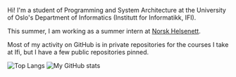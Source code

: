 Hi! I'm a student of Programming and System Architecture at the University of Oslo's Department of Informatics (Institutt for Informatikk, IFI).

This summer, I am working as a summer intern at [Norsk Helsenett](https://www.github.com/NorskHelsenett).

Most of my activity on GitHub is in private repositories for the courses I take at Ifi, but I have a few public repositories pinned.

![Top Langs](https://github-readme-stats.vercel.app/api/top-langs/?username=yrjarv) ![My GitHub stats](https://github-readme-stats.vercel.app/api?username=yrjarv&show_icons=true)
